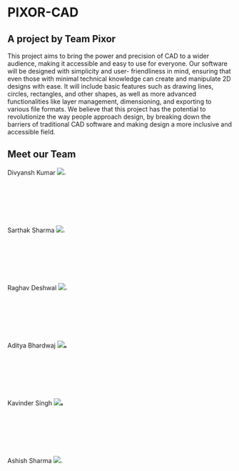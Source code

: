 # PIXOR-CAD 
## A project by Team Pixor

This project aims to bring the power and precision of CAD to a wider audience, making it accessible and easy to use for everyone. Our software will be designed with simplicity and user- friendliness in mind, ensuring that even those with minimal technical knowledge can create and manipulate 2D designs with ease. It will include basic features such as drawing lines, circles, rectangles, and other shapes, as well as more advanced functionalities like layer management, dimensioning, and exporting to various file formats. We believe that this project has the potential to revolutionize the way people approach design, by breaking down the barriers of traditional CAD software and making design a more inclusive and accessible field.


## Meet our Team

<p align="left">
Divyansh Kumar
<a href = "https://github.com/divyansh-1611"><img src="https://img.icons8.com/?size=1x&id=62856&format=png"/></a><a href = "https://www.linkedin.com/in/divyansh-k16/"><img width = "3%" height = "auto" src="https://img.icons8.com/fluent/48/000000/linkedin.png"/></a>
<br>
Sarthak Sharma  
<a href = "https://github.com/sarthak061"><img src="https://img.icons8.com/?size=1x&id=62856&format=png"/></a><a href = "https://www.linkedin.com/in/samer06/"><img width = "3%" height = "auto" src="https://img.icons8.com/fluent/48/000000/linkedin.png"/></a>
<br>  
Raghav Deshwal
<a href = "https://github.com/rdeshwal731"><img src="https://img.icons8.com/?size=1x&id=62856&format=png"/></a><a href = "https://www.linkedin.com/in/raghav-deshwal-08a71920b/"><img width = "3%" height = "auto" src="https://img.icons8.com/fluent/48/000000/linkedin.png"/></a>
<br>
Aditya Bhardwaj  
<a href = "https://github.com/bhardwajj03/"><img src="https://img.icons8.com/?size=1x&id=62856&format=png"/></a><a href = ""><img width = "3%" height = "auto" src="https://img.icons8.com/fluent/48/000000/linkedin.png"/></a>
<br>  
Kavinder Singh
<a href = "https://github.com/kavinder-singh-3702"><img src="https://img.icons8.com/?size=1x&id=62856&format=png"/></a><a href = ""><img width = "3%" height = "auto" src="https://img.icons8.com/fluent/48/000000/linkedin.png"/></a>
<br>
Ashish Sharma  
<a href = "https://github.com/Ash1327"><img src="https://img.icons8.com/?size=1x&id=62856&format=png"/></a><a href = "http://www.linkedin.com/in/ashish-sharma-aa1b0a230"><img width = "3%" height = "auto" src="https://img.icons8.com/fluent/48/000000/linkedin.png"/></a>  
</p>
